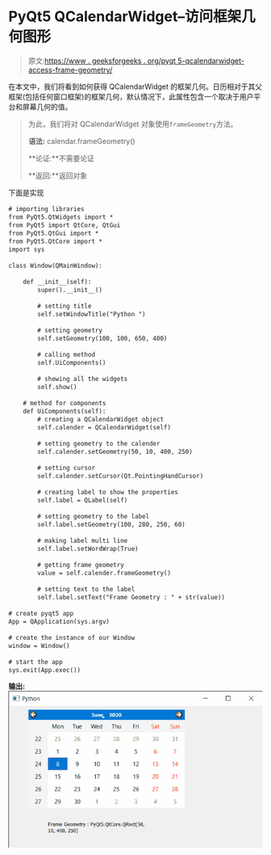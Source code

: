 # PyQt5 QCalendarWidget–访问框架几何图形

> 原文:[https://www . geeksforgeeks . org/pyqt 5-qcalendarwidget-access-frame-geometry/](https://www.geeksforgeeks.org/pyqt5-qcalendarwidget-accessing-frame-geometry/)

在本文中，我们将看到如何获得 QCalendarWidget 的框架几何。日历相对于其父框架(包括任何窗口框架)的框架几何，默认情况下，此属性包含一个取决于用户平台和屏幕几何的值。

> 为此，我们将对 QCalendarWidget 对象使用`frameGeometry`方法。
> 
> **语法:** calendar.frameGeometry()
> 
> **论证:**不需要论证
> 
> **返回:**返回对象

下面是实现

```
# importing libraries
from PyQt5.QtWidgets import * 
from PyQt5 import QtCore, QtGui
from PyQt5.QtGui import * 
from PyQt5.QtCore import * 
import sys

class Window(QMainWindow):

    def __init__(self):
        super().__init__()

        # setting title
        self.setWindowTitle("Python ")

        # setting geometry
        self.setGeometry(100, 100, 650, 400)

        # calling method
        self.UiComponents()

        # showing all the widgets
        self.show()

    # method for components
    def UiComponents(self):
        # creating a QCalendarWidget object
        self.calender = QCalendarWidget(self)

        # setting geometry to the calender
        self.calender.setGeometry(50, 10, 400, 250)

        # setting cursor
        self.calender.setCursor(Qt.PointingHandCursor)

        # creating label to show the properties
        self.label = QLabel(self)

        # setting geometry to the label
        self.label.setGeometry(100, 280, 250, 60)

        # making label multi line
        self.label.setWordWrap(True)

        # getting frame geometry
        value = self.calender.frameGeometry()

        # setting text to the label
        self.label.setText("Frame Geometry : " + str(value))

# create pyqt5 app
App = QApplication(sys.argv)

# create the instance of our Window
window = Window()

# start the app
sys.exit(App.exec())
```

**输出:**
![](img/47988c5f0ad250a0bcf22ffcffe722df.png)